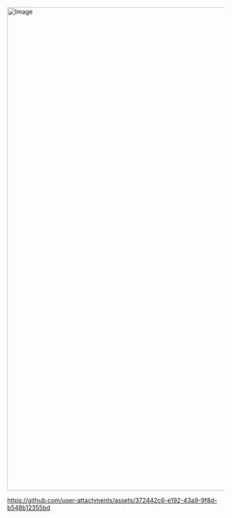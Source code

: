 <img width="1472" height="1120" alt="Image" src="https://github.com/user-attachments/assets/0068fb45-7fd0-4c3a-8528-8e0d3f3444f2" />

https://github.com/user-attachments/assets/372442c6-e192-43a9-9f8d-b548b12355bd

